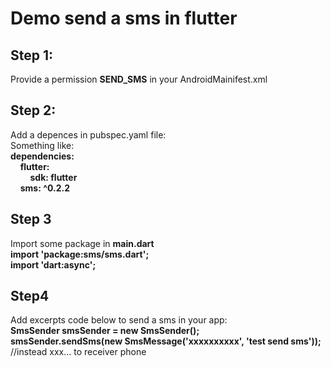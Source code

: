 # Demo send a sms in flutter
## Step 1:
Provide a permission **SEND_SMS** in your AndroidMainifest.xml
## Step 2: 
Add a depences in pubspec.yaml file:<br/>
Something like:<br/>
**dependencies:**<br/>
&nbsp;&nbsp;&nbsp;&nbsp;**flutter:**<br/>
&nbsp;&nbsp;&nbsp;&nbsp;&nbsp;&nbsp;&nbsp;&nbsp;**sdk: flutter**<br/>
&nbsp;&nbsp;&nbsp;&nbsp;**sms: ^0.2.2**
## Step 3 
Import some package in **main.dart**<br/>
**import 'package:sms/sms.dart';**<br/>
**import 'dart:async';**
## Step4
Add excerpts code below to send a sms in your app:<br/>
**SmsSender smsSender = new SmsSender();**<br/>
**smsSender.sendSms(new SmsMessage('xxxxxxxxxx', 'test send sms'));** //instead xxx... to receiver phone
